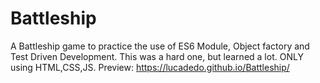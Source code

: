 # Battleship
A Battleship game to practice the use of ES6 Module, Object factory and Test Driven Development. This was a hard one, but learned a lot.
ONLY using HTML,CSS,JS.
Preview: https://lucadedo.github.io/Battleship/
